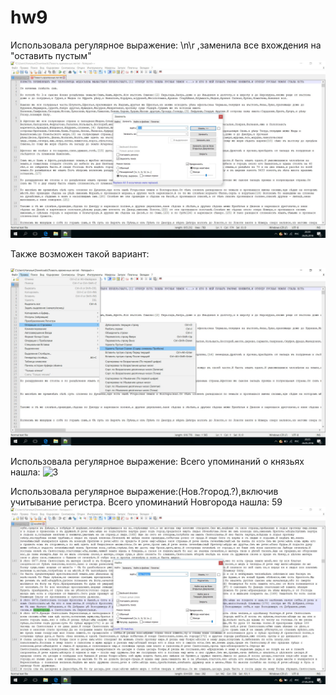# hw9

Использовала регулярное выражение: \n\r ,заменила все вхождения на "оставить пустым"
![1](https://github.com/mila1999/hw9/blob/master/1.1.jpg?raw=true)

Также возможен такой вариант:

![2](https://github.com/mila1999/hw9/blob/master/1.jpg?raw=true)

Использовала регулярное выражение:   Всего упоминаний о князьях нашла:
![3]()

Использовала регулярное выражение:(Нов.?город.?),включив учитывание регистра.  Всего упоминаний Новгорода нашла: 59
![4](https://github.com/mila1999/hw9/blob/master/%D0%BD%D0%BE%D0%B2%D0%B3%D0%BE%D1%80%D0%BE%D0%B4.jpg?raw=true)


